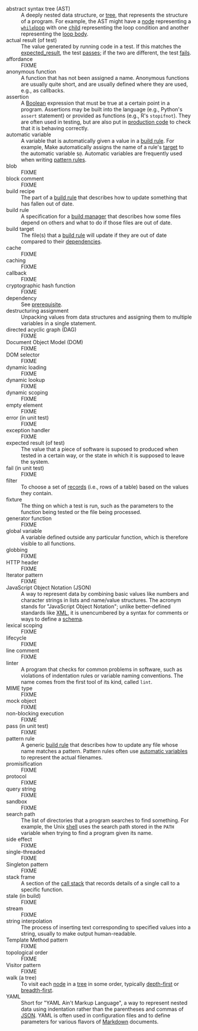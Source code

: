 ---
---

<dl class="glossary">
<dt id="abstract_syntax_tree">abstract syntax tree (AST)</dt>
<dd>A deeply nested data structure, or <a href="#tree">tree</a>, that represents the structure of a program. For example, the AST might have a <a href="#node">node</a> representing a <a href="#while_loop"><code>while</code>loop</a> with one <a href="#child_tree">child</a> representing the loop condition and another representing the <a href="#loop_body">loop body</a>.</dd>
<dt id="actual_result">actual result (of test)</dt>
<dd>The value generated by running code in a test. If this matches the <a href="#expected_result">expected_result</a>, the test <a href="#pass_test">passes</a>; if the two are different, the test <a href="#fail_test">fails</a>.</dd>
<dt id="affordance">affordance</dt>
<dd>FIXME</dd>
<dt id="anonymous_function">anonymous function</dt>
<dd>A function that has not been assigned a name.  Anonymous functions are usually quite short, and are usually defined where they are used, e.g., as callbacks.</dd>
<dt id="assertion">assertion</dt>
<dd>A <a href="#boolean">Boolean</a> expression that must be true at a certain point in a program.  Assertions may be built into the language (e.g., Python's <code>assert</code> statement) or provided as functions (e.g., R's <code>stopifnot</code>). They are often used in testing, but are also put in <a href="#production_code">production code</a> to check that it is behaving correctly.</dd>
<dt id="automatic_variable">automatic variable</dt>
<dd>A variable that is automatically given a value in a <a href="#build_rule">build rule</a>.  For example, Make automatically assigns the name of a rule's <a href="#build_target">target</a> to the automatic variable <code>$@</code>.  Automatic variables are frequently used when writing <a href="#pattern_rule">pattern rules</a>.</dd>
<dt id="blob">blob</dt>
<dd>FIXME</dd>
<dt id="block_comment">block comment</dt>
<dd>FIXME</dd>
<dt id="build_recipe">build recipe</dt>
<dd>The part of a <a href="#build_rule">build rule</a> that describes how to update something that has fallen out of date.</dd>
<dt id="build_rule">build rule</dt>
<dd>A specification for a <a href="#build_manager">build manager</a> that describes how some files depend on others and what to do if those files are out of date.</dd>
<dt id="build_target">build target</dt>
<dd>The file(s) that a <a href="#build_rule">build rule</a> will update if they are out of date compared to their <a href="#dependency">dependencies</a>.</dd>
<dt id="cache">cache</dt>
<dd>FIXME</dd>
<dt id="caching">caching</dt>
<dd>FIXME</dd>
<dt id="callback">callback</dt>
<dd>FIXME</dd>
<dt id="cryptographic_hash_function">cryptographic hash function</dt>
<dd>FIXME</dd>
<dt id="dependency">dependency</dt>
<dd>See <a href="#prerequisite">prerequisite</a>.</dd>
<dt id="destructuring_assignment">destructuring assignment</dt>
<dd>Unpacking values from data structures and assigning them to multiple variables in a single statement.</dd>
<dt id="dag">directed acyclic graph (DAG)</dt>
<dd>FIXME</dd>
<dt id="dom">Document Object Model (DOM)</dt>
<dd>FIXME</dd>
<dt id="dom_selector">DOM selector</dt>
<dd>FIXME</dd>
<dt id="dynamic_loading">dynamic loading</dt>
<dd>FIXME</dd>
<dt id="dynamic_lookup">dynamic lookup</dt>
<dd>FIXME</dd>
<dt id="dynamic_scoping">dynamic scoping</dt>
<dd>FIXME</dd>
<dt id="empty_element">empty element</dt>
<dd>FIXME</dd>
<dt id="unit_test_error">error (in unit test)</dt>
<dd>FIXME</dd>
<dt id="exception_handler">exception handler</dt>
<dd>FIXME</dd>
<dt id="expected_result">expected result (of test)</dt>
<dd>The value that a piece of software is suposed to produced when tested in a certain way, or the state in which it is supposed to leave the system.</dd>
<dt id="unit_test_fail">fail (in unit test)</dt>
<dd>FIXME</dd>
<dt id="filter">filter</dt>
<dd>To choose a set of <a href="#record">records</a> (i.e., rows of a table) based on the values they contain.</dd>
<dt id="fixture">fixture</dt>
<dd>The thing on which a test is run, such as the parameters to the function being tested or the file being processed.</dd>
<dt id="generator_function">generator function</dt>
<dd>FIXME</dd>
<dt id="global_variable">global variable</dt>
<dd>A variable defined outside any particular function, which is therefore visible to all functions.</dd>
<dt id="globbing">globbing</dt>
<dd>FIXME</dd>
<dt id="http_header">HTTP header</dt>
<dd>FIXME</dd>
<dt id="iterator_pattern">Iterator pattern</dt>
<dd>FIXME</dd>
<dt id="json">JavaScript Object Notation (JSON)</dt>
<dd>A way to represent data by combining basic values like numbers and character strings in lists and name/value structures. The acronym stands for &quot;JavaScript Object Notation&quot;; unlike better-defined standards like <a href="#xml">XML</a>, it is unencumbered by a syntax for comments or ways to define a <a href="#schema">schema</a>.</dd>
<dt id="lexical_scoping">lexical scoping</dt>
<dd>FIXME</dd>
<dt id="lifecycle">lifecycle</dt>
<dd>FIXME</dd>
<dt id="line_comment">line comment</dt>
<dd>FIXME</dd>
<dt id="linter">linter</dt>
<dd>A program that checks for common problems in software, such as violations of indentation rules or variable naming conventions. The name comes from the first tool of its kind, called <code>lint</code>.</dd>
<dt id="mime_type">MIME type</dt>
<dd>FIXME</dd>
<dt id="mock_object">mock object</dt>
<dd>FIXME</dd>
<dt id="non_blocking_execution">non-blocking execution</dt>
<dd>FIXME</dd>
<dt id="unit_test_pass">pass (in unit test)</dt>
<dd>FIXME</dd>
<dt id="pattern_rule">pattern rule</dt>
<dd>A generic <a href="#build_rule">build rule</a> that describes how to update any file whose name matches a pattern. Pattern rules often use <a href="#automatic_variable">automatic variables</a> to represent the actual filenames.</dd>
<dt id="promisification">promisification</dt>
<dd>FIXME</dd>
<dt id="protocol">protocol</dt>
<dd>FIXME</dd>
<dt id="query_string">query string</dt>
<dd>FIXME</dd>
<dt id="sandbox">sandbox</dt>
<dd>FIXME</dd>
<dt id="search_path">search path</dt>
<dd>The list of directories that a program searches to find something. For example, the Unix <a href="#shell">shell</a> uses the search path stored in the <code>PATH</code> variable when trying to find a program given its name.</dd>
<dt id="side_effect">side effect</dt>
<dd>FIXME</dd>
<dt id="single_threaded">single-threaded</dt>
<dd>FIXME</dd>
<dt id="singleton_pattern">Singleton pattern</dt>
<dd>FIXME</dd>
<dt id="stack_frame">stack frame</dt>
<dd>A section of the <a href="#call_stack">call stack</a> that records details of a single call to a specific function.</dd>
<dt id="build_stale">stale (in build)</dt>
<dd>FIXME</dd>
<dt id="stream">stream</dt>
<dd>FIXME</dd>
<dt id="string_interpolation">string interpolation</dt>
<dd>The process of inserting text corresponding to specified values into a string, usually to make output human-readable.</dd>
<dt id="template_method_pattern">Template Method pattern</dt>
<dd>FIXME</dd>
<dt id="topological_order">topological order</dt>
<dd>FIXME</dd>
<dt id="visitor_pattern">Visitor pattern</dt>
<dd>FIXME</dd>
<dt id="walk_tree">walk (a tree)</dt>
<dd>To visit each <a href="#node">node</a> in a <a href="#tree">tree</a> in some order, typically <a href="#depth_first">depth-first</a> or <a href="#breadth_first">breadth-first</a>.</dd>
<dt id="yaml">YAML</dt>
<dd>Short for &quot;YAML Ain't Markup Language&quot;, a way to represent nested data using indentation rather than the parentheses and commas of <a href="#json">JSON</a>. YAML is often used in configuration files and to define parameters for various flavors of <a href="#markdown">Markdown</a> documents.</dd>

</dl>

